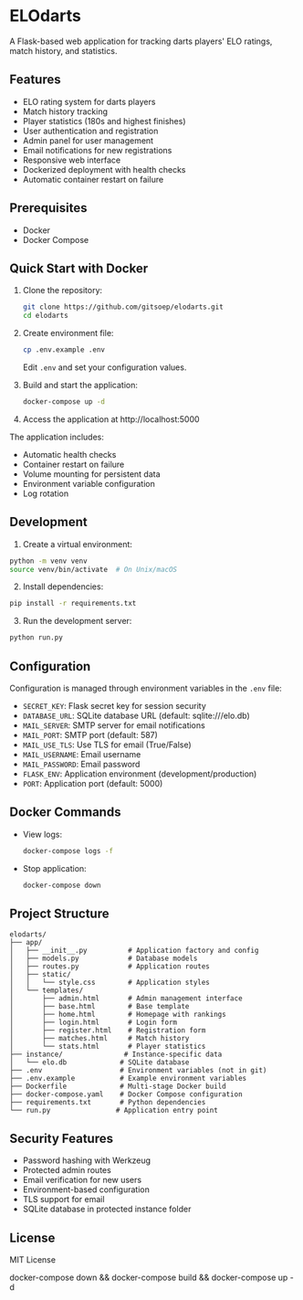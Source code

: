 # ELOdarts

A Flask-based web application for tracking darts players' ELO ratings, match history, and statistics.

## Features

- ELO rating system for darts players
- Match history tracking
- Player statistics (180s and highest finishes)
- User authentication and registration
- Admin panel for user management
- Email notifications for new registrations
- Responsive web interface
- Dockerized deployment with health checks
- Automatic container restart on failure

## Prerequisites

- Docker
- Docker Compose

## Quick Start with Docker

1. Clone the repository:
   ```bash
   git clone https://github.com/gitsoep/elodarts.git
   cd elodarts
   ```

2. Create environment file:
   ```bash
   cp .env.example .env
   ```
   Edit `.env` and set your configuration values.

3. Build and start the application:
   ```bash
   docker-compose up -d
   ```

4. Access the application at http://localhost:5000

The application includes:
- Automatic health checks
- Container restart on failure
- Volume mounting for persistent data
- Environment variable configuration
- Log rotation

## Development

1. Create a virtual environment:
```bash
python -m venv venv
source venv/bin/activate  # On Unix/macOS
```

2. Install dependencies:
```bash
pip install -r requirements.txt
```

3. Run the development server:
```bash
python run.py
```

## Configuration

Configuration is managed through environment variables in the `.env` file:

- `SECRET_KEY`: Flask secret key for session security
- `DATABASE_URL`: SQLite database URL (default: sqlite:///elo.db)
- `MAIL_SERVER`: SMTP server for email notifications
- `MAIL_PORT`: SMTP port (default: 587)
- `MAIL_USE_TLS`: Use TLS for email (True/False)
- `MAIL_USERNAME`: Email username
- `MAIL_PASSWORD`: Email password
- `FLASK_ENV`: Application environment (development/production)
- `PORT`: Application port (default: 5000)

## Docker Commands

- View logs:
  ```bash
  docker-compose logs -f
  ```

- Stop application:
  ```bash
  docker-compose down
  ```

## Project Structure

```
elodarts/
├── app/
│   ├── __init__.py          # Application factory and config
│   ├── models.py            # Database models
│   ├── routes.py            # Application routes
│   ├── static/
│   │   └── style.css        # Application styles
│   └── templates/
│       ├── admin.html       # Admin management interface
│       ├── base.html        # Base template
│       ├── home.html        # Homepage with rankings
│       ├── login.html       # Login form
│       ├── register.html    # Registration form
│       ├── matches.html     # Match history
│       └── stats.html       # Player statistics
├── instance/               # Instance-specific data
│   └── elo.db             # SQLite database
├── .env                   # Environment variables (not in git)
├── .env.example           # Example environment variables
├── Dockerfile             # Multi-stage Docker build
├── docker-compose.yaml    # Docker Compose configuration
├── requirements.txt       # Python dependencies
└── run.py                # Application entry point
```

## Security Features

- Password hashing with Werkzeug
- Protected admin routes
- Email verification for new users
- Environment-based configuration
- TLS support for email
- SQLite database in protected instance folder

## License

MIT License

docker-compose down && docker-compose build && docker-compose up -d